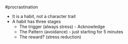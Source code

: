 #procrastination

- It is a habit, not a character trait
- A habit has three stages
	- The trigger (always stress) - Acknowledge
	- The Pattern (avoidance) - just starting for 5 minutes
	- The reward?  (stress reduction)
